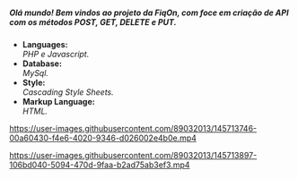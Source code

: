 <h5>Olá mundo! Bem vindos ao projeto da FiqOn, com foce em criação de API com os métodos POST, GET, DELETE e PUT.</h5>
<p></p>


<ul>
<li>
  <strong>Languages: <br /></strong>
  <i>PHP e Javascript.</i>
 </li>

<li>
  <strong>Database: </br /></strong>
  <i>MySql.</i>
</li>

<li>
  <strong>Style: <br /></strong>
  <i>Cascading Style Sheets.</i>
</li>

<li>
  <strong>Markup Language: <br /></strong>
  <i>HTML.</i>
</li>
</ul>




https://user-images.githubusercontent.com/89032013/145713746-00a60430-f4e6-4020-9346-d026002e4b0e.mp4




https://user-images.githubusercontent.com/89032013/145713897-106bd040-5094-470d-9faa-b2ad75ab3ef3.mp4

